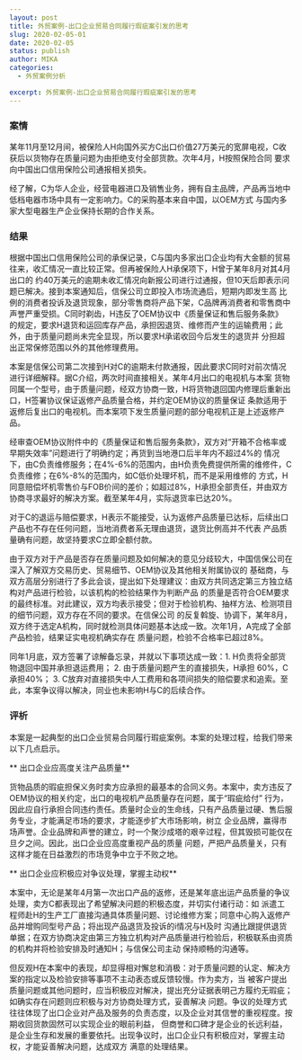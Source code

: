 ```yaml
---
layout: post
title: 外贸案例-出口企业贸易合同履行瑕疵案引发的思考
slug: 2020-02-05-01
date: 2020-02-05
status: publish
author: MIKA
categories: 
  - 外贸案例分析

excerpt: 外贸案例-出口企业贸易合同履行瑕疵案引发的思考
---
```


### 案情

某年11月至12月间，被保险人H向国外买方C出口价值27万美元的宽屏电视，C收获后以货物存在质量问题为由拒绝支付全部货款。次年4月，H按照保险合同
要求向中国出口信用保险公司通报相关损失。

经了解，C为华人企业，经营电器进口及销售业务，拥有自主品牌，产品再当地中低档电器市场中具有一定影响力。C的采购基本来自中国，以OEM方式
与国内多家大型电器生产企业保持长期的合作关系。

### 结果

根据中国出口信用保险公司的承保记录，C与国内多家出口企业均有大金额的贸易往来，收汇情况一直比较正常。但再被保险人H承保项下，H曾于某年8月对其4月出口的
约40万美元的逾期未收汇情况向新报公司进行过通报，但10天后即表示问题已解决。接到本案通知后，信保公司立即投入市场流通后，短期内即发生高
比例的消费者投诉及退货现象，部分零售商将产品下架，C品牌再消费者和零售商中声誉严重受损。C同时剃齿，H违反了OEM协议中《质量保证和售后服务条款》
的规定，要求H退货和运回库存产品，承担因退货、维修而产生的运输费用；此外，由于质量问题尚未完全显现，所以要求H承诺收回今后发生的退货并
分担超出正常保修范围以外的其他修理费用。

本案是信保公司第二次接到H对C的逾期未付款通报，因此要求C同时对前次情况进行详细解释。据C介绍，两次时间直接相关。某年4月出口的电视机与本案
货物同属一个型号，由于质量问题，经双方协商一致，H将货物退回国内修理后重新出口，H签署协议保证返修产品质量合格，并约定OEM协议的质量保证
条款适用于返修后复出口的电视机。而本案项下发生质量问题的部分电视机正是上述返修产品。

经审查OEM协议附件中的《质量保证和售后服务条款》，双方对“开箱不合格率或早期失效率”问题进行了明确约定；再货到当地港口后半年内不超过4%的
情况下，由C负责维修服务；在4%-6%的范围内，由H负责免费提供所需的维修件，C负责维修；在6%-8%的范围内，如C低价处理坏机，而不是采用维修的
方式，H同意赔偿坏机零售价与FOB价间的差价；如超过8%，H承担全部责任，并由双方协商寻求最好的解决方案。截至某年4月，实际退货率已达20%。

对于C的退运与赔偿要求，H表示不能接受，认为返修产品质量已达标，后续出口产品也不存在任何问题，当地消费者系无理由退货，退货比例高并不代表
产品质量确有问题，故坚持要求C立即全额付款。

由于双方对于产品是否存在质量问题及如何解决的意见分歧较大，中国信保公司在深入了解双方交易历史、贸易细节、OEM协议及其他相关附属协议的
基础商，与双方高层分别进行了多此会谈，提出如下处理建议：由双方共同选定第三方独立结构对产品进行检验，以该机构的检验结果作为判断产品
的质量是否符合OEM要求的最终标准。对此建议，双方均表示接受；但对于检验机构、抽样方法、检测项目的细节问题，双方存在不同的要求。在信保公司
的反复斡旋、协调下，某年8月，双方终于选定A机构，同时就检测具体问题基本达成一致。次年1月，A完成了全部产品检验，结果证实电视机确实存在
质量问题，检验不合格率已超过8%。

同年1月底，双方签署了谅解备忘录，并就以下事项达成一致：1. H负责将全部货物退回中国并承担退运费用； 2. 由于质量问题产生的直接损失，H承担
60%，C承担40%； 3. C放弃对直接损失中人工费用和各项间损失的赔偿要求和追索。至此，本案争议得以解决，同业也未影响H与C的后续合作。

### 评析

本案是一起典型的出口企业贸易合同履行瑕疵案例。本案的处理过程，给我们带来以下几点启示。

** 出口企业应高度关注产品质量**

货物品质的瑕疵担保义务时卖方应承担的最基本的合同义务。本案中，卖方违反了OEM协议的相关约定，出口的电视机产品质量存在问题，属于“瑕疵给付”
行为，因此应自行承担合同违约责任。质量时企业的生命线，只有产品质量过硬、售后服务专业，才能满足市场的要求，才能逐步扩大市场影响，树立
企业品牌，赢得市场声誉。企业品牌和声誉的建立，时一个聚沙成塔的艰辛过程，但其毁损可能仅在旦夕之间。因此，出口企业应高度重视产品的质量
问题，严把产品质量关，只有这样才能在日益激烈的市场竞争中立于不败之地。

** 出口企业应积极应对争议处理，掌握主动权**

本案中，无论是某年4月第一次出口产品的返修，还是某年底出运产品质量的争议处理，卖方C都表现出了希望解决问题的积极态度，并切实付诸行动：如
派遣工程师赴H的生产工厂直接沟通具体质量问题、讨论维修方案；同意中心购入返修产品并增购同型号产品；将出现产品退货及投诉的i情况与H及时
沟通比跟提供退货单据；在双方协商决定由第三方独立机构对产品质量进行检验后，积极联系由资质的机构并将检验安排及时通知H；与信保公司主动
保持顺畅的沟通等。

但反观H在本案中的表现，却显得相对懈怠和消极：对于质量问题的认定、解决方案的指定以及检验安排等事项不主动表态或反馈较慢。作为卖方，当
被客户提出质量问题或其他问题时，应当积极应对解决，提出充分证据表明己方履约无瑕疵；如确实存在问题则应积极与对方协商处理方式，妥善解决
问题。争议的处理方式往往体现了出口企业对产品及服务的负责态度，以及企业对其信誉的重视程度。按期收回货款固然可以实现企业的眼前利益，
但商誉和口碑才是企业的长远利益，是企业生存和发展的重要依托。出现争议时，出口企业只有积极应对，掌握主动权，才能妥善解决问题，达成双方
满意的处理结果。